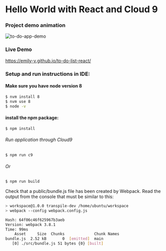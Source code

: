 # Hello World with React and Cloud 9

### Project demo animation
![to-do-app-demo](https://media.giphy.com/media/FDtZgR9yZJVMOxJTCT/giphy.gif)

### Live Demo
https://emily-v.github.io/to-do-list-react/

### Setup and run instructions in IDE:

#### Make sure you have node version 8
```sh
$ nvm install 8
$ nvm use 8
$ node -v
```
#### install the npm package:
```
$ npm install
```

###### Run application through Cloud9
```
$ npm run c9
```
###### Or
```sh
$ npm run build
```

Check that a public/bundle.js file has been created by Webpack. Read the output from the console that must be similar to this:

```sh
> workspace@1.0.0 transpile-dev /home/ubuntu/workspace
> webpack --config webpack.config.js

Hash: 64f06c46f625967b3aeb
Version: webpack 3.8.1
Time: 99ms
    Asset     Size  Chunks             Chunk Names
bundle.js  2.52 kB       0  [emitted]  main
   [0] ./src/bundle.js 51 bytes {0} [built]
```

